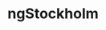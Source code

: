 ---
key: ngstockholm
title: ngStockholm
category: organizers
logo: /images/partners/organizers/ngstockholm.png
website: 'https://www.meetup.com/ngStockholm/'
socials: []
---